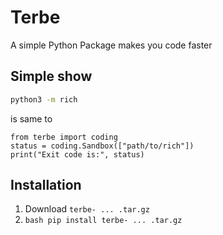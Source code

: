# Terbe
A simple Python Package makes you code faster


## Simple show

```bash
python3 -m rich
```

is same to 

```python3
from terbe import coding
status = coding.Sandbox(["path/to/rich"])
print("Exit code is:", status)
```

## Installation

1. Download `terbe- ... .tar.gz`
2. ```bash pip install terbe- ... .tar.gz```
